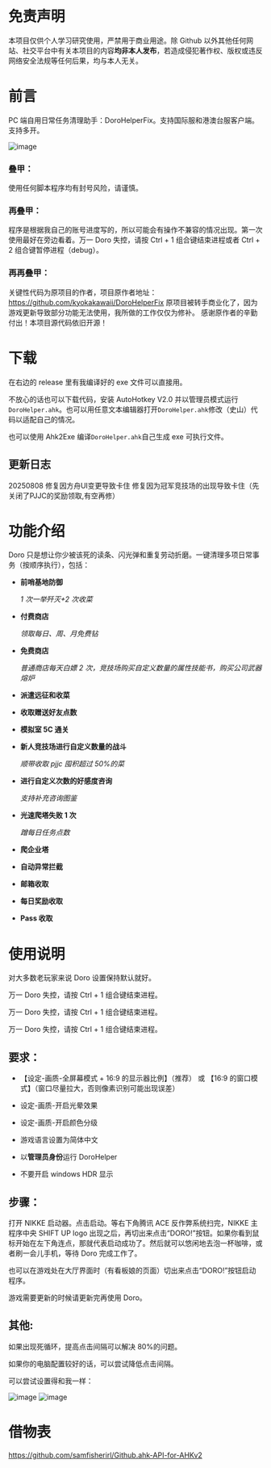 # 免责声明

本项目仅供个人学习研究使用，严禁用于商业用途。除 Github 以外其他任何网站、社交平台中有关本项目的内容**均非本人发布**，若造成侵犯著作权、版权或违反网络安全法规等任何后果，均与本人无关。

# 前言

PC 端自用日常任务清理助手：DoroHelperFix。支持国际服和港澳台服客户端。支持多开。

![image](https://github.com/JZPPP/DoroHelperFix/blob/main/img/preview.png)

### 叠甲：

使用任何脚本程序均有封号风险，请谨慎。

### 再叠甲：

程序是根据我自己的账号进度写的，所以可能会有操作不兼容的情况出现。第一次使用最好在旁边看着。万一 Doro 失控，请按 Ctrl + 1 组合键结束进程或者 Ctrl + 2 组合键暂停进程（debug）。

### 再再叠甲：

关键性代码为原项目的作者，项目原作者地址：https://github.com/kyokakawaii/DoroHelperFix 原项目被转手商业化了，因为游戏更新导致部分功能无法使用，我所做的工作仅仅为修补。
感谢原作者的辛勤付出！本项目源代码依旧开源！

# 下载

在右边的 release 里有我编译好的 exe 文件可以直接用。

不放心的话也可以下载代码，安装 AutoHotkey V2.0 并以管理员模式运行`DoroHelper.ahk`。也可以用任意文本编辑器打开`DoroHelper.ahk`修改（史山）代码以适配自己的情况。

也可以使用 Ahk2Exe 编译`DoroHelper.ahk`自己生成 exe 可执行文件。

## 更新日志
20250808 修复因方舟UI变更导致卡住 修复因为冠军竞技场的出现导致卡住（先关闭了PJJC的奖励领取,有空再修）

# 功能介绍

Doro 只是想让你少被该死的读条、闪光弹和重复劳动折磨。一键清理多项日常事务（按顺序执行），包括：

- **前哨基地防御**

  _1 次一举歼灭+2 次收菜_

- **付费商店**

  _领取每日、周、月免费钻_

- **免费商店**

  _普通商店每天白嫖 2 次，竞技场购买自定义数量的属性技能书，购买公司武器熔炉_

- **派遣远征和收菜**
- **收取赠送好友点数**
- **模拟室 5C 通关**
- **新人竞技场进行自定义数量的战斗**

  _顺带收取 pjjc 囤积超过 50%的菜_

- **进行自定义次数的好感度咨询**

  _支持补充咨询图鉴_

- **光速爬塔失败 1 次**

  _蹭每日任务点数_

- **爬企业塔**

- **自动异常拦截**

- **邮箱收取**

- **每日奖励收取**

- **Pass 收取**

# 使用说明

对大多数老玩家来说 Doro 设置保持默认就好。

万一 Doro 失控，请按 Ctrl + 1 组合键结束进程。

万一 Doro 失控，请按 Ctrl + 1 组合键结束进程。

万一 Doro 失控，请按 Ctrl + 1 组合键结束进程。

## 要求：

- 【设定-画质-全屏幕模式 + 16:9 的显示器比例】（推荐） 或 【16:9 的窗口模式】（窗口尽量拉大，否则像素识别可能出现误差）

- 设定-画质-开启光晕效果

- 设定-画质-开启颜色分级
- 游戏语言设置为简体中文
- 以**管理员身份**运行 DoroHelper

- 不要开启 windows HDR 显示

## 步骤：

打开 NIKKE 启动器。点击启动。等右下角腾讯 ACE 反作弊系统扫完，NIKKE 主程序中央 SHIFT UP logo 出现之后，再切出来点击“DORO!”按钮。如果你看到鼠标开始在左下角连点，那就代表启动成功了。然后就可以悠闲地去泡一杯咖啡，或者刷一会儿手机，等待 Doro 完成工作了。

也可以在游戏处在大厅界面时（有看板娘的页面）切出来点击“DORO!”按钮启动程序。

游戏需要更新的时候请更新完再使用 Doro。

## 其他:

如果出现死循环，提高点击间隔可以解决 80%的问题。

如果你的电脑配置较好的话，可以尝试降低点击间隔。

可以尝试设置得和我一样：

![image](https://github.com/JZPPP/DoroHelperFix/blob/main/img/setting1.png)
![image](https://github.com/JZPPP/DoroHelperFix/blob/main/img/setting2.png)

# 借物表

<https://github.com/samfisherirl/Github.ahk-API-for-AHKv2>
